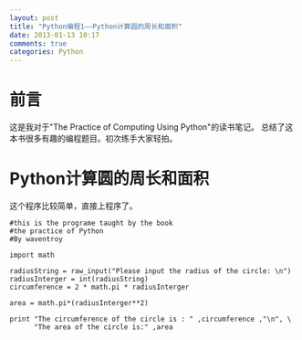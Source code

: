 ```yaml
---
layout: post
title: "Python编程1——Python计算圆的周长和面积"
date: 2013-01-13 10:17
comments: true
categories: Python
---
```


# 前言

这是我对于"The Practice of Computing Using Python"的读书笔记。
总结了这本书很多有趣的编程题目。初次练手大家轻拍。

<!--more-->

# Python计算圆的周长和面积

这个程序比较简单，直接上程序了。

~~~~~~~~~~~~~~~~~~~~~~~~~~~~~~~~~~~~~~~~~~~~~~~~
#this is the programe taught by the book 
#the practice of Python 
#By waventroy

import math 

radiusString = raw_input("Please input the radius of the circle: \n")
radiusInterger = int(radiusString)
circumference = 2 * math.pi * radiusInterger

area = math.pi*(radiusInterger**2)

print "The circumference of the circle is : " ,circumference ,"\n", \
      "The area of the circle is:" ,area

~~~~~~~~~~~~~~~~~~~~~~~~~~~~~~~~~~~~~~~~~~~~~~~~
